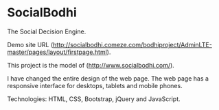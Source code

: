 ﻿# SocialBodhi
The Social Decision Engine. 

Demo site URL (http://socialbodhi.comeze.com/bodhiproject/AdminLTE-master/pages/layout/firstpage.html). 

This project is the model of (http://www.socialbodhi.com/). 

I have changed the entire design of the web page. The web page has a responsive interface for desktops, tablets and mobile phones. 


Technologies: HTML, CSS, Bootstrap, jQuery and JavaScript. 


